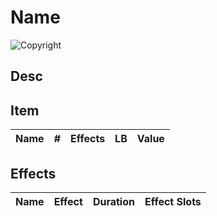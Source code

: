# Name

![Copyright]()

## Desc

## Item

| Name | # | Effects | LB | Value |
| :--: | :-: | :-----: | :-: | :---: |

## Effects

| Name | Effect | Duration | Effect Slots |
| :--- | :----: | :------: | :----------: |
